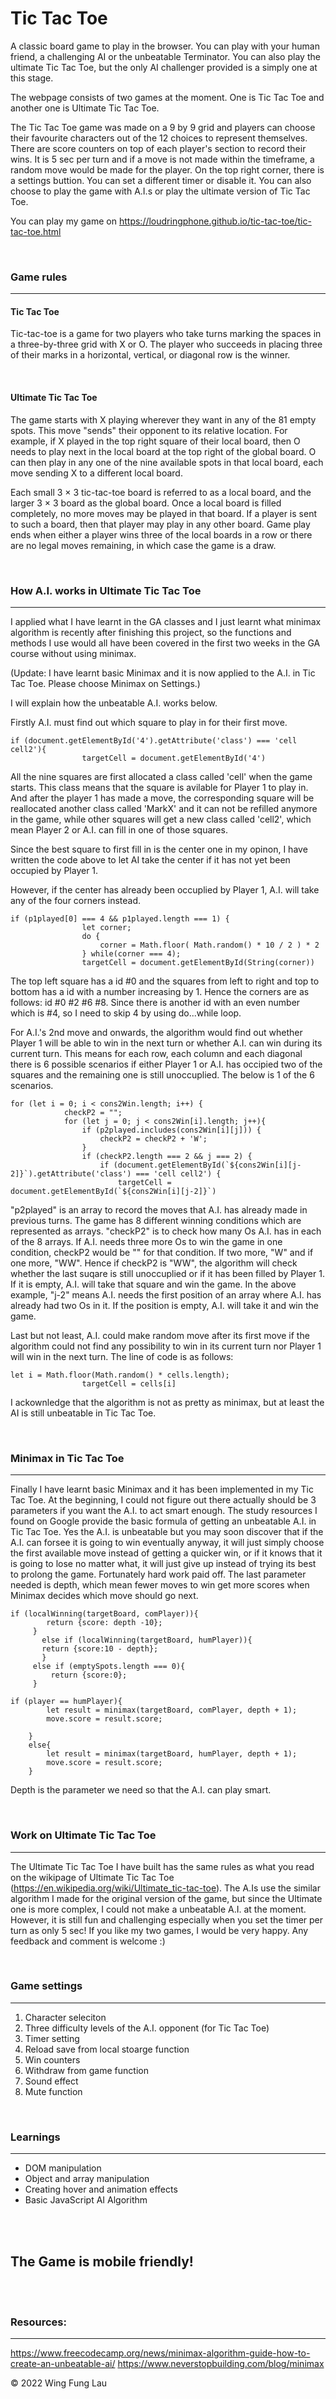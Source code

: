 # Tic Tac Toe

A classic board game to play in the browser. You can play with your human friend, a challenging AI or the unbeatable Terminator.
You can also play the ultimate Tic Tac Toe, but the only AI challenger provided is a simply one at this stage.

The webpage consists of two games at the moment. One is Tic Tac Toe and another one is Ultimate Tic Tac Toe. 

The Tic Tac Toe game was made on a 9 by 9 grid and players can choose their favourite characters out of the 12 choices to represent themselves. There are score counters on top of each player's section to record their wins. It is 5 sec per turn and if a move is not made within the timeframe, a random move would be made for the player. On the top right corner, there is a settings buttion. You can set a different timer or disable it. You can also choose to play the game with A.I.s or play the ultimate version of Tic Tac Toe.

You can play my game on https://loudringphone.github.io/tic-tac-toe/tic-tac-toe.html

<br />

### Game rules
---
#### Tic Tac Toe
Tic-tac-toe is a game for two players who take turns marking the spaces in a three-by-three grid with X or O. The player who succeeds in placing three of their marks in a horizontal, vertical, or diagonal row is the winner.

<br />

#### Ultimate Tic Tac Toe
The game starts with X playing wherever they want in any of the 81 empty spots. This move "sends" their opponent to its relative location. For example, if X played in the top right square of their local board, then O needs to play next in the local board at the top right of the global board. O can then play in any one of the nine available spots in that local board, each move sending X to a different local board.

Each small 3 × 3 tic-tac-toe board is referred to as a local board, and the larger 3 × 3 board as the global board. Once a local board is filled completely, no more moves may be played in that board. If a player is sent to such a board, then that player may play in any other board. Game play ends when either a player wins three of the local boards in a row or there are no legal moves remaining, in which case the game is a draw.

<br />

### How A.I. works in Ultimate Tic Tac Toe
---
I applied what I have learnt in the GA classes and I just learnt what minimax algorithm is recently after finishing this project, so the functions and methods I use would all have been covered in the first two weeks in the GA course without using minimax.

(Update: I have learnt basic Minimax and it is now applied to the A.I. in Tic Tac Toe. Please choose Minimax on Settings.)

I will explain how the unbeatable A.I. works below.

Firstly A.I. must find out which square to play in for their first move.
```
if (document.getElementById('4').getAttribute('class') === 'cell cell2'){
                targetCell = document.getElementById('4')
```
All the nine squares are first allocated a class called 'cell' when the game starts. This class means that the square is avilable for Player 1 to play in. And after the player 1 has made a move, the corresponding square will be reallocated another class called 'MarkX' and it can not be refilled anymore in the game, while other squares will get a new class called 'cell2', which mean Player 2 or A.I. can fill in one of those squares.

Since the best square to first fill in is the center one in my opinon, I have written the code above to let AI take the center if it has not yet been occupied by Player 1.

However, if the center has already been occuplied by Player 1, A.I. will take any of the four corners instead.
```
if (p1played[0] === 4 && p1played.length === 1) {
                let corner;
                do {
                    corner = Math.floor( Math.random() * 10 / 2 ) * 2
                } while(corner === 4);
                targetCell = document.getElementById(String(corner))
```
The top left square has a id #0 and the squares from left to right and top to bottom has a id with a number increasing by 1.
Hence the corners are as follows: id #0 #2 #6 #8. Since there is another id with an even number which is #4, so I need to skip 4 by using do...while loop.

For A.I.'s 2nd move and onwards, the algorithm would find out whether Player 1 will be able to win in the next turn or whether A.I. can win during its current turn.
This means for each row, each column and each diagonal there is 6 possible scenarios if either Player 1 or A.I. has occipied two of the squares and the remaining one is still unoccuplied.
The below is 1 of the 6 scenarios.
```
for (let i = 0; i < cons2Win.length; i++) {
            checkP2 = "";
            for (let j = 0; j < cons2Win[i].length; j++){
                if (p2played.includes(cons2Win[i][j])) {
                    checkP2 = checkP2 + 'W';
                }
                if (checkP2.length === 2 && j === 2) {
                    if (document.getElementById(`${cons2Win[i][j-2]}`).getAttribute('class') === 'cell cell2') {
                        targetCell = document.getElementById(`${cons2Win[i][j-2]}`)
```
"p2played" is an array to record the moves that A.I. has already made in previous turns.
The game has 8 different winning conditions which are represented as arrays. "checkP2" is to check how many Os A.I. has in each of the 8 arrays. If A.I. needs three more Os to win the game in one condition, checkP2 would be "" for that condition. If two more, "W" and if one more, "WW".
Hence if checkP2 is "WW", the algorithm will check whether the last suqare is still unoccuplied or if it has been filled by Player 1. If it is empty, A.I. will take that square and win the game.
In the above example, "j-2" means A.I. needs the first position of an array where A.I. has already had two Os in it. If the position is empty, A.I. will take it and win the game.


Last but not least, A.I. could make random move after its first move if the algorithm could not find any possibility to win in its current turn nor Player 1 will win in the next turn. The line of code is as follows:
```
let i = Math.floor(Math.random() * cells.length);
                targetCell = cells[i]
```
I ackownledge that the algorithm is not as pretty as minimax, but at least the AI is still unbeatable in Tic Tac Toe.

<br />

### Minimax in Tic Tac Toe
---
Finally I have learnt basic Minimax and it has been implemented in my Tic Tac Toe. At the beginning, I could not figure out there actually should be 3 parameters if you want the A.I. to act smart enough. The study resources I found on Google provide the basic formula of getting an unbeatable A.I. in Tic Tac Toe. Yes the A.I. is unbeatable but you may soon discover that if the A.I. can forsee it is going to win eventually anyway, it will just simply choose the first available move instead of getting a quicker win, or if it knows that it is going to lose no matter what, it will just give up instead of trying its best to prolong the game. Fortunately hard work paid off. The last parameter needed is depth, which mean fewer moves to win get more scores when Minimax decides which move should go next.

```
if (localWinning(targetBoard, comPlayer)){
        return {score: depth -10};
     }
       else if (localWinning(targetBoard, humPlayer)){
       return {score:10 - depth};
       }
     else if (emptySpots.length === 0){
         return {score:0};
     }
```

```
if (player == humPlayer){
        let result = minimax(targetBoard, comPlayer, depth + 1); 
        move.score = result.score;
        
    }
    else{
        let result = minimax(targetBoard, humPlayer, depth + 1);
        move.score = result.score;
    }
```
Depth is the parameter we need so that the A.I. can play smart.

<br />

### Work on Ultimate Tic Tac Toe
---
The Ultimate Tic Tac Toe I have built has the same rules as what you read on the wikipage of Ultimate Tic Tac Toe (https://en.wikipedia.org/wiki/Ultimate_tic-tac-toe). The A.Is use the similar algorithm I made for the original version of the game, but since the Ultimate one is more complex, I could not make a unbeatable A.I. at the moment. However, it is still fun and challenging especially when you set the timer per turn as only 5 sec! If you like my two games, I would be very happy. Any feedback and comment is welcome :)

<br />

### Game settings
---
1. Character seleciton
2. Three difficulty levels of the A.I. opponent (for Tic Tac Toe)
3. Timer setting
4. Reload save from local stoarge function
5. Win counters
6. Withdraw from game function
7. Sound effect
8. Mute function

<br />

### Learnings
---
- DOM manipulation
- Object and array manipulation
- Creating hover and animation effects
- Basic JavaScript AI Algorithm

<br />
<br />

## The Game is mobile friendly!

<br />
<br />


### Resources:
---
https://www.freecodecamp.org/news/minimax-algorithm-guide-how-to-create-an-unbeatable-ai/
https://www.neverstopbuilding.com/blog/minimax


© 2022 Wing Fung Lau

